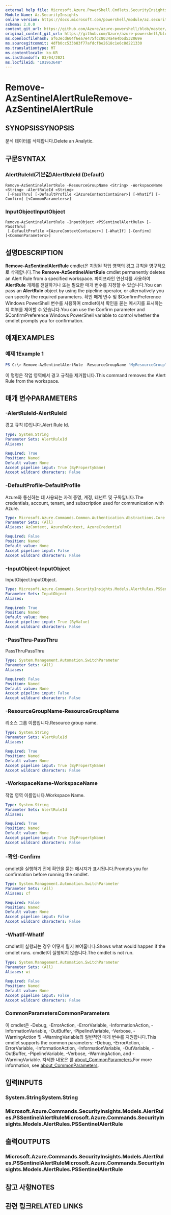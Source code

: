 ```yaml
---
external help file: Microsoft.Azure.PowerShell.Cmdlets.SecurityInsights.dll-Help.xml
Module Name: Az.SecurityInsights
online version: https://docs.microsoft.com/powershell/module/az.securityinsights/remove-azsentinelalertrule
schema: 2.0.0
content_git_url: https://github.com/Azure/azure-powershell/blob/master/src/SecurityInsights/SecurityInsights/help/Remove-AzSentinelAlertRule.md
original_content_git_url: https://github.com/Azure/azure-powershell/blob/master/src/SecurityInsights/SecurityInsights/help/Remove-AzSentinelAlertRule.md
ms.openlocfilehash: af63ecd604f6ea7e475fcc8034a4e4b6d532069e
ms.sourcegitcommit: 4dfb0cc533b83f77afdcfbe2618c1e6c8d221330
ms.translationtype: MT
ms.contentlocale: ko-KR
ms.lasthandoff: 03/04/2021
ms.locfileid: "101963648"
---
```

# <span data-ttu-id="c4b1c-101">Remove-AzSentinelAlertRule</span><span class="sxs-lookup"><span data-stu-id="c4b1c-101">Remove-AzSentinelAlertRule</span></span>

## <span data-ttu-id="c4b1c-102">SYNOPSIS</span><span class="sxs-lookup"><span data-stu-id="c4b1c-102">SYNOPSIS</span></span>
<span data-ttu-id="c4b1c-103">분석 데이터를 삭제합니다.</span><span class="sxs-lookup"><span data-stu-id="c4b1c-103">Delete an Analytic.</span></span>

## <span data-ttu-id="c4b1c-104">구문</span><span class="sxs-lookup"><span data-stu-id="c4b1c-104">SYNTAX</span></span>

### <span data-ttu-id="c4b1c-105">AlertRuleId(기본값)</span><span class="sxs-lookup"><span data-stu-id="c4b1c-105">AlertRuleId (Default)</span></span>
```
Remove-AzSentinelAlertRule -ResourceGroupName <String> -WorkspaceName <String> -AlertRuleId <String>
 [-PassThru] [-DefaultProfile <IAzureContextContainer>] [-WhatIf] [-Confirm] [<CommonParameters>]
```

### <span data-ttu-id="c4b1c-106">InputObject</span><span class="sxs-lookup"><span data-stu-id="c4b1c-106">InputObject</span></span>
```
Remove-AzSentinelAlertRule -InputObject <PSSentinelAlertRule> [-PassThru]
 [-DefaultProfile <IAzureContextContainer>] [-WhatIf] [-Confirm] [<CommonParameters>]
```

## <span data-ttu-id="c4b1c-107">설명</span><span class="sxs-lookup"><span data-stu-id="c4b1c-107">DESCRIPTION</span></span>
<span data-ttu-id="c4b1c-108">**Remove-AzSentinelAlertRule** cmdlet은 지정된 작업 영역의 경고 규칙을 영구적으로 삭제합니다.</span><span class="sxs-lookup"><span data-stu-id="c4b1c-108">The **Remove-AzSentinelAlertRule** cmdlet permanently deletes an Alert Rule from a specified workspace.</span></span>
<span data-ttu-id="c4b1c-109">파이프라인 연산자를 사용하여 **AlertRule** 개체를 전달하거나 또는 필요한 매개 변수를 지정할 수 있습니다.</span><span class="sxs-lookup"><span data-stu-id="c4b1c-109">You can pass an **AlertRule** object by using the pipeline operator, or alternatively you can specify the required parameters.</span></span>
<span data-ttu-id="c4b1c-110">확인 매개 변수 및 $ConfirmPreference Windows PowerShell 변수를 사용하여 cmdlet에서 확인을 묻는 메시지를 표시하는지 여부를 제어할 수 있습니다.</span><span class="sxs-lookup"><span data-stu-id="c4b1c-110">You can use the Confirm parameter and $ConfirmPreference Windows PowerShell variable to control whether the cmdlet prompts you for confirmation.</span></span>

## <span data-ttu-id="c4b1c-111">예제</span><span class="sxs-lookup"><span data-stu-id="c4b1c-111">EXAMPLES</span></span>

### <span data-ttu-id="c4b1c-112">예제 1</span><span class="sxs-lookup"><span data-stu-id="c4b1c-112">Example 1</span></span>
```powershell
PS C:\> Remove-AzSentinelAlertRule -ResourceGroupName "MyResourceGroup" -WorkspaceName "MyWorkspaceName" -AlertRuleId "MyAlertRuleId"
```

<span data-ttu-id="c4b1c-113">이 명령은 작업 영역에서 경고 규칙을 제거합니다.</span><span class="sxs-lookup"><span data-stu-id="c4b1c-113">This command removes the Alert Rule from the workspace.</span></span>

## <span data-ttu-id="c4b1c-114">매개 변수</span><span class="sxs-lookup"><span data-stu-id="c4b1c-114">PARAMETERS</span></span>

### <span data-ttu-id="c4b1c-115">-AlertRuleId</span><span class="sxs-lookup"><span data-stu-id="c4b1c-115">-AlertRuleId</span></span>
<span data-ttu-id="c4b1c-116">경고 규칙 ID입니다.</span><span class="sxs-lookup"><span data-stu-id="c4b1c-116">Alert Rule Id.</span></span>

```yaml
Type: System.String
Parameter Sets: AlertRuleId
Aliases:

Required: True
Position: Named
Default value: None
Accept pipeline input: True (ByPropertyName)
Accept wildcard characters: False
```

### <span data-ttu-id="c4b1c-117">-DefaultProfile</span><span class="sxs-lookup"><span data-stu-id="c4b1c-117">-DefaultProfile</span></span>
<span data-ttu-id="c4b1c-118">Azure와 통신하는 데 사용되는 자격 증명, 계정, 테넌트 및 구독입니다.</span><span class="sxs-lookup"><span data-stu-id="c4b1c-118">The credentials, account, tenant, and subscription used for communication with Azure.</span></span>

```yaml
Type: Microsoft.Azure.Commands.Common.Authentication.Abstractions.Core.IAzureContextContainer
Parameter Sets: (All)
Aliases: AzContext, AzureRmContext, AzureCredential

Required: False
Position: Named
Default value: None
Accept pipeline input: False
Accept wildcard characters: False
```

### <span data-ttu-id="c4b1c-119">-InputObject</span><span class="sxs-lookup"><span data-stu-id="c4b1c-119">-InputObject</span></span>
<span data-ttu-id="c4b1c-120">InputObject.</span><span class="sxs-lookup"><span data-stu-id="c4b1c-120">InputObject.</span></span>

```yaml
Type: Microsoft.Azure.Commands.SecurityInsights.Models.AlertRules.PSSentinelAlertRule
Parameter Sets: InputObject
Aliases:

Required: True
Position: Named
Default value: None
Accept pipeline input: True (ByValue)
Accept wildcard characters: False
```

### <span data-ttu-id="c4b1c-121">-PassThru</span><span class="sxs-lookup"><span data-stu-id="c4b1c-121">-PassThru</span></span>
<span data-ttu-id="c4b1c-122">PassThru</span><span class="sxs-lookup"><span data-stu-id="c4b1c-122">PassThru</span></span>

```yaml
Type: System.Management.Automation.SwitchParameter
Parameter Sets: (All)
Aliases:

Required: False
Position: Named
Default value: None
Accept pipeline input: False
Accept wildcard characters: False
```

### <span data-ttu-id="c4b1c-123">-ResourceGroupName</span><span class="sxs-lookup"><span data-stu-id="c4b1c-123">-ResourceGroupName</span></span>
<span data-ttu-id="c4b1c-124">리소스 그룹 이름입니다.</span><span class="sxs-lookup"><span data-stu-id="c4b1c-124">Resource group name.</span></span>

```yaml
Type: System.String
Parameter Sets: AlertRuleId
Aliases:

Required: True
Position: Named
Default value: None
Accept pipeline input: True (ByPropertyName)
Accept wildcard characters: False
```

### <span data-ttu-id="c4b1c-125">-WorkspaceName</span><span class="sxs-lookup"><span data-stu-id="c4b1c-125">-WorkspaceName</span></span>
<span data-ttu-id="c4b1c-126">작업 영역 이름입니다.</span><span class="sxs-lookup"><span data-stu-id="c4b1c-126">Workspace Name.</span></span>

```yaml
Type: System.String
Parameter Sets: AlertRuleId
Aliases:

Required: True
Position: Named
Default value: None
Accept pipeline input: True (ByPropertyName)
Accept wildcard characters: False
```

### <span data-ttu-id="c4b1c-127">-확인</span><span class="sxs-lookup"><span data-stu-id="c4b1c-127">-Confirm</span></span>
<span data-ttu-id="c4b1c-128">cmdlet을 실행하기 전에 확인을 묻는 메시지가 표시됩니다.</span><span class="sxs-lookup"><span data-stu-id="c4b1c-128">Prompts you for confirmation before running the cmdlet.</span></span>

```yaml
Type: System.Management.Automation.SwitchParameter
Parameter Sets: (All)
Aliases: cf

Required: False
Position: Named
Default value: None
Accept pipeline input: False
Accept wildcard characters: False
```

### <span data-ttu-id="c4b1c-129">-WhatIf</span><span class="sxs-lookup"><span data-stu-id="c4b1c-129">-WhatIf</span></span>
<span data-ttu-id="c4b1c-130">cmdlet이 실행되는 경우 어떻게 될지 보여줍니다.</span><span class="sxs-lookup"><span data-stu-id="c4b1c-130">Shows what would happen if the cmdlet runs.</span></span>
<span data-ttu-id="c4b1c-131">cmdlet이 실행되지 않습니다.</span><span class="sxs-lookup"><span data-stu-id="c4b1c-131">The cmdlet is not run.</span></span>

```yaml
Type: System.Management.Automation.SwitchParameter
Parameter Sets: (All)
Aliases: wi

Required: False
Position: Named
Default value: None
Accept pipeline input: False
Accept wildcard characters: False
```

### <span data-ttu-id="c4b1c-132">CommonParameters</span><span class="sxs-lookup"><span data-stu-id="c4b1c-132">CommonParameters</span></span>
<span data-ttu-id="c4b1c-133">이 cmdlet은 -Debug, -ErrorAction, -ErrorVariable, -InformationAction, -InformationVariable, -OutBuffer, -PipelineVariable, -Verbose, -WarningAction 및 -WarningVariable의 일반적인 매개 변수를 지원합니다.</span><span class="sxs-lookup"><span data-stu-id="c4b1c-133">This cmdlet supports the common parameters: -Debug, -ErrorAction, -ErrorVariable, -InformationAction, -InformationVariable, -OutVariable, -OutBuffer, -PipelineVariable, -Verbose, -WarningAction, and -WarningVariable.</span></span> <span data-ttu-id="c4b1c-134">자세한 내용은 를 [about_CommonParameters.](http://go.microsoft.com/fwlink/?LinkID=113216)</span><span class="sxs-lookup"><span data-stu-id="c4b1c-134">For more information, see [about_CommonParameters](http://go.microsoft.com/fwlink/?LinkID=113216).</span></span>

## <span data-ttu-id="c4b1c-135">입력</span><span class="sxs-lookup"><span data-stu-id="c4b1c-135">INPUTS</span></span>

### <span data-ttu-id="c4b1c-136">System.String</span><span class="sxs-lookup"><span data-stu-id="c4b1c-136">System.String</span></span>
### <span data-ttu-id="c4b1c-137">Microsoft.Azure.Commands.SecurityInsights.Models.AlertRules.PSSentinelAlertRule</span><span class="sxs-lookup"><span data-stu-id="c4b1c-137">Microsoft.Azure.Commands.SecurityInsights.Models.AlertRules.PSSentinelAlertRule</span></span>
## <span data-ttu-id="c4b1c-138">출력</span><span class="sxs-lookup"><span data-stu-id="c4b1c-138">OUTPUTS</span></span>

### <span data-ttu-id="c4b1c-139">Microsoft.Azure.Commands.SecurityInsights.Models.AlertRules.PSSentinelAlertRule</span><span class="sxs-lookup"><span data-stu-id="c4b1c-139">Microsoft.Azure.Commands.SecurityInsights.Models.AlertRules.PSSentinelAlertRule</span></span>
## <span data-ttu-id="c4b1c-140">참고 사항</span><span class="sxs-lookup"><span data-stu-id="c4b1c-140">NOTES</span></span>

## <span data-ttu-id="c4b1c-141">관련 링크</span><span class="sxs-lookup"><span data-stu-id="c4b1c-141">RELATED LINKS</span></span>
